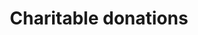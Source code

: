 ---
title: Charitable donations
longTitle: 'Charitable donations'
tags:
- gccommon
broaderTerm:
- "[[Donations]]"
french:
- "[[Don de charite]]"
relatedTerm:
- "[[Charitable organizations]]"
usedFor:
- "[[Charitable contributions]]"
---